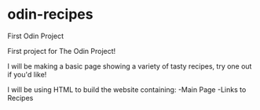 # odin-recipes
First Odin Project


First project for The Odin Project!

I will be making a basic page showing a variety of tasty recipes, try one out if you'd like!

I will be using HTML to build the website containing:
   -Main Page
	-Links to Recipes
